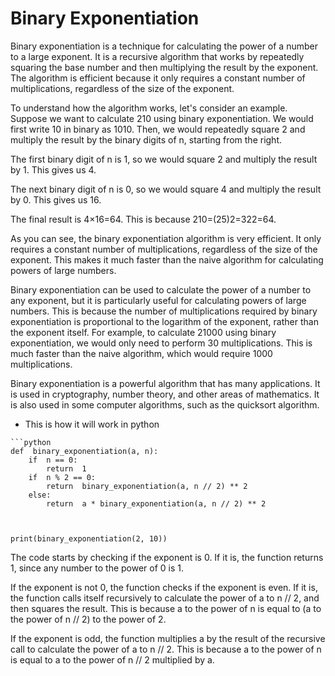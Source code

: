 
# Binary Exponentiation
Binary exponentiation is a technique for calculating the power of a number to a large exponent. It is a recursive algorithm that works by repeatedly squaring the base number and then multiplying the result by the exponent. The algorithm is efficient because it only requires a constant number of multiplications, regardless of the size of the exponent.

To understand how the algorithm works, let's consider an example. Suppose we want to calculate 210 using binary exponentiation. We would first write 10 in binary as 1010. Then, we would repeatedly square 2 and multiply the result by the binary digits of n, starting from the right.

The first binary digit of n is 1, so we would square 2 and multiply the result by 1. This gives us 4.

The next binary digit of n is 0, so we would square 4 and multiply the result by 0. This gives us 16.

The final result is 4×16=64. This is because 210=(25)2=322=64.

As you can see, the binary exponentiation algorithm is very efficient. It only requires a constant number of multiplications, regardless of the size of the exponent. This makes it much faster than the naive algorithm for calculating powers of large numbers.


Binary exponentiation can be used to calculate the power of a number to any exponent, but it is particularly useful for calculating powers of large numbers. This is because the number of multiplications required by binary exponentiation is proportional to the logarithm of the exponent, rather than the exponent itself. For example, to calculate 21000 using binary exponentiation, we would only need to perform 30 multiplications. This is much faster than the naive algorithm, which would require 1000 multiplications.

Binary exponentiation is a powerful algorithm that has many applications. It is used in cryptography, number theory, and other areas of mathematics. It is also used in some computer algorithms, such as the quicksort algorithm.

 - This is  how it will work in python
 
```
```python
def  binary_exponentiation(a, n):
	if  n == 0:
		return  1
	if  n % 2 == 0:
		return  binary_exponentiation(a, n // 2) ** 2
	else:
		return  a * binary_exponentiation(a, n // 2) ** 2

  

print(binary_exponentiation(2, 10))
```

The code starts by checking if the exponent is 0. If it is, the function returns 1, since any number to the power of 0 is 1.

If the exponent is not 0, the function checks if the exponent is even. If it is, the function calls itself recursively to calculate the power of a to n // 2, and then squares the result. This is because a to the power of n is equal to (a to the power of n // 2) to the power of 2.

If the exponent is odd, the function multiplies a by the result of the recursive call to calculate the power of a to n // 2. This is because a to the power of n is equal to a to the power of n // 2 multiplied by a.
